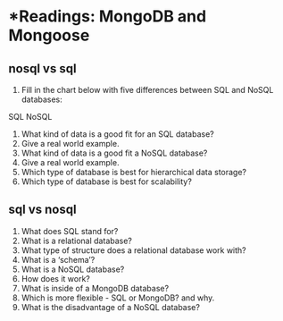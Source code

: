 # *Readings: MongoDB and Mongoose

## nosql vs sql

1. Fill in the chart below with five differences between SQL and NoSQL databases:

SQL	NoSQL
 	 
 	 
 	 
 	 
1. What kind of data is a good fit for an SQL database?
2. Give a real world example.
3. What kind of data is a good fit a NoSQL database?
4. Give a real world example.
5. Which type of database is best for hierarchical data storage?
6. Which type of database is best for scalability?

## sql vs nosql

1. What does SQL stand for?
2. What is a relational database?
3. What type of structure does a relational database work with?
4. What is a ‘schema’?
5. What is a NoSQL database?
6. How does it work?
7. What is inside of a MongoDB database?
8. Which is more flexible - SQL or MongoDB? and why.
9. What is the disadvantage of a NoSQL database?
